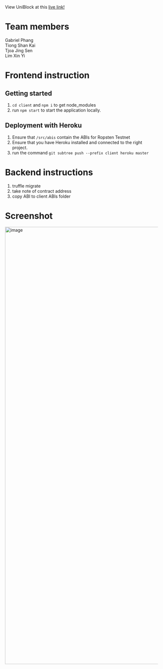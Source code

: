 View UniBlock at this [live link!](https://uni-block.herokuapp.com/landing)

# Team members
Gabriel Phang </br>
Tiong Shan Kai </br>
Tjoa Jing Sen </br>
Lim Xin Yi

# Frontend instruction

## Getting started
1. `cd client` and `npm i` to get node_modules
2. run `npm start` to start the application locally.

## Deployment with Heroku
1. Ensure that `/src/abis` contain the ABIs for Ropsten Testnet
2. Ensure that you have Heroku installed and connected to the right project.
3. run the command `git subtree push --prefix client heroku master`

# Backend instructions
1. truffle migrate
2. take note of contract address
3. copy ABI to client ABIs folder

# Screenshot
<img width="1437" alt="image" src="https://user-images.githubusercontent.com/48236492/169196169-60dd2f4f-014d-434c-8b26-530d1a90271d.png">
